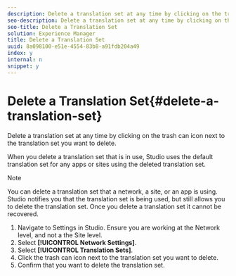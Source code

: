 ```yaml
---
description: Delete a translation set at any time by clicking on the trash can icon next to the translation set you want to delete.
seo-description: Delete a translation set at any time by clicking on the trash can icon next to the translation set you want to delete.
seo-title: Delete a Translation Set
solution: Experience Manager
title: Delete a Translation Set
uuid: 8a098100-e51e-4554-83b8-a91fdb204a49
index: y
internal: n
snippet: y
---
```


# Delete a Translation Set{#delete-a-translation-set}

Delete a translation set at any time by clicking on the trash can icon next to the translation set you want to delete.

When you delete a translation set that is in use, Studio uses the default translation set for any apps or sites using the deleted translation set.

>[!NOTE]
>
>You can delete a translation set that a network, a site, or an app is using. Studio notifies you that the translation set is being used, but still allows you to delete the translation set. Once you delete a translation set it cannot be recovered.

1. Navigate to Settings in Studio. Ensure you are working at the Network level, and not a the Site level.
1. Select **[!UICONTROL Network Settings]**.
1. Select **[!UICONTROL Translation Sets]**.
1. Click the trash can icon next to the translation set you want to delete.
1. Confirm that you want to delete the translation set.
